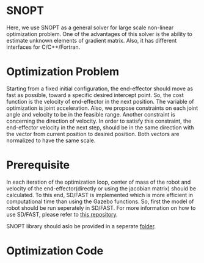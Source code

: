 # SNOPT
Here, we use SNOPT as a general solver for large scale non-linear optimization problem. One of the advantages of this solver is the ability to estimate unknown elements of gradient matrix. Also, it has different interfaces for C/C++/Fortran.

# Optimization Problem
Starting from a fixed initial configuration, the end-effector should move as fast as possible, toward a specific desired intercept point. So, the cost function is the velocity of end-effector in the next position. The variable of optimization is joint acceleration.
Also, we propose constraints on each joint angle and velocity to be in the feasible range. 
Another constraint is concerning the direction of velocity. In order to satisfy this constraint, the end-effector velocity in the next step, should be in the same direction with the vector from current position to desired position. Both vectors are normalized to have the same scale. 

# Prerequisite
In each iteration of the optimization loop, center of mass of the robot and velocity of the end-effector(directly or using the jacobian matrix) should be calculated. To this end, SD/FAST is implemented which is more efficient in computational time than using the Gazebo functions. So, first the model of robot should be run seperately in SD/FAST. For more information on how to use SD/FAST, please refer to [this repository](https://github.com/epfl-lasa/SDfast).

SNOPT library should aslo be provided in a seperate [folder](https://github.com/epfl-lasa/ICub_Optimization/tree/master/snopt). 

# Optimization Code

